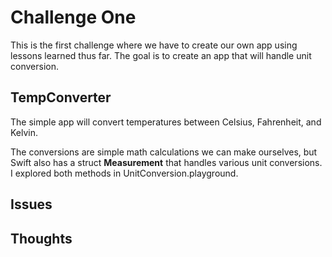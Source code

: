 # Challenge One
This is the first challenge where we have to create our own app using lessons learned thus far.   The goal is to create an app that will handle unit conversion.    

## TempConverter
The simple app will convert temperatures between Celsius, Fahrenheit, and Kelvin.

The conversions are simple math calculations we can make ourselves, but Swift also has a struct **Measurement** that handles various unit conversions.   I explored both methods in UnitConversion.playground.

## Issues

## Thoughts
